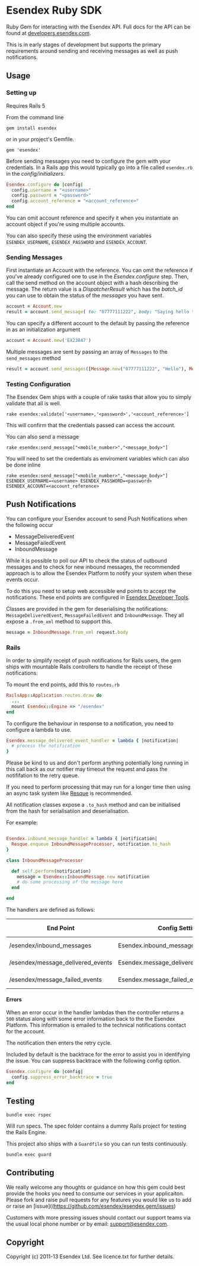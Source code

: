 # Esendex Ruby SDK

Ruby Gem for interacting with the Esendex API. Full docs for the API can be found at [developers.esendex.com](http://developers.esendex.com).

This is in early stages of development but supports the primary requirements around sending and receiving messages as well as push notifications.

## Usage

### Setting up

Requires Rails 5

From the command line

    gem install esendex

or in your project's Gemfile.

    gem 'esendex'

Before sending messages you need to configure the gem with your credentials. In a Rails app this would typically go into a file called `esendex.rb` in the *config/initializers*.

```ruby
Esendex.configure do |config|
  config.username = "<username>"
  config.password = "<password>"
  config.account_reference = "<account_reference>"
end
```

You can omit account reference and specify it when you instantiate an account object if you're using multiple accounts.

You can also specify these using the environment variables `ESENDEX_USERNAME`, `ESENDEX_PASSWORD` and `ESENDEX_ACCOUNT`.

### Sending Messages

First instantiate an Account with the reference. You can omit the reference if you've already configured one to use in the *Esendex.configure* step.
Then, call the send method on the account object with a hash describing the message. The return value is a *DispatcherResult* which has the *batch_id* you can use to obtain the status of the *messages* you have sent.

```ruby
account = Account.new
result = account.send_message( to: "07777111222", body: "Saying hello to the world with the help of Esendex")
```
You can specify a different account to the default by passing the reference in as an initialization argument

```ruby
account = Account.new('EX23847')
```

Multiple messages are sent by passing an array of `Messages` to the `send_messages` method
	
```ruby
result = account.send_messages([Message.new("07777111222", "Hello"), Message.new("07777111333", "Hi")])
```

### Testing Configuration

The Esendex Gem ships with a couple of rake tasks that allow you to simply validate that all is well.

    rake esendex:validate['<username>,'<password>','<account_reference>']

This will confirm that the credentials passed can access the account.

You can also send a message

    rake esendex:send_message["<mobile_number>","<message_body>"]

You will need to set the credentials as enviroment variables which can also be done inline

    rake esendex:send_message["<mobile_number>","<message_body>"] ESENDEX_USERNAME=<username> ESENDEX_PASSWORD=<password> ESENDEX_ACCOUNT=<account_reference>


## Push Notifications

You can configure your Esendex account to send Push Notifications when the following occur

+ MessageDeliveredEvent
+ MessageFailedEvent
+ InboundMessage

While it is possible to poll our API to check the status of outbound messages and to check for new inbound messages, the recommended approach is to allow the Esendex Platform to notify your system when these events occur.

To do this you need to setup web accessible end points to accept the notifications. These end points are configured in [Esendex Developer Tools](https://www.esendex.com/developertools).

Classes are provided in the gem for deserialising the notifications: `MessageDeliveredEvent`, `MessageFailedEvent` and `InboundMessage`. They all expose a `.from_xml` method to support this.

```ruby
message = InboundMessage.from_xml request.body
```

### Rails

In order to simplify receipt of push notifications for Rails users, the gem ships with mountable Rails controllers to handle the receipt of these notifications.

To mount the end points, add this to `routes.rb`

```ruby
RailsApp::Application.routes.draw do
  ...
  mount Esendex::Engine => "/esendex"
end
```

To configure the behaviour in response to a notification, you need to configure a lambda to use.

```ruby
Esendex.message_delivered_event_handler = lambda { |notification| 
  # process the notification
}
```

Please be kind to us and don't perform anything potentially long running in this call back as our notifier may timeout the request and pass the notififation to the retry queue. 

If you need to perform processing that may run for a longer time then using an async task system like [Resque](https://github.com/defunkt/resque) is recommended.

All notification classes expose a `.to_hash` method and can be initialised from the hash for serialisatiion and deserialisation.

For example:

```ruby

Esendex.inbound_message_handler = lambda { |notification| 
  Resque.enqueue InboundMessageProcessor, notification.to_hash
}

class InboundMessageProcessor

  def self.perform(notification)
    message = Esendex::InboundMessage.new notification
    # do some processing of the message here
  end

end
``` 

The handlers are defined as follows:

| End Point| Config Setting | Notification Class | Developer Tools |
| -------- | -------------- | ------------------ | --------------- |
| /esendex/inbound_messages | Esendex.inbound_message_handler | InboundMessage | SMS received |
| /esendex/message_delivered_events | Esendex.message_delivered_event_handler | MessageDeliveredEvent | SMS delivered |
| /esendex/message_failed_events | Esendex.message_failed_event_handler | MessageFailedEvent | SMS failed |

#### Errors

When an error occur in the handler lambdas then the controller returns a `500` status along with some error information back to the the Esendex Platform. This information is emailed to the technical notifications contact for the account.

The notification then enters the retry cycle. 

Included by default is the backtrace for the error to assist you in identifying the issue. You can suppress backtrace with the following config option.

```ruby
Esendex.configure do |config|
  config.suppress_error_backtrace = true
end
```

## Testing

    bundle exec rspec
  
Will run specs. The spec folder contains a dummy Rails project for testing the Rails Engine.

This project also ships with a `Guardfile` so you can run tests continuously.

    bundle exec guard


## Contributing

We really welcome any thoughts or guidance on how this gem could best provide the hooks you need to consume our services in your applicaiton. Please fork and raise pull requests for any features you would like us to add or raise an [issue]((https://github.com/esendex/esendex.gem/issues)

Customers with more pressing issues should contact our support teams via the usual local phone number or by email: [support@esendex.com](mailto:support@esendex.com).

## Copyright

Copyright (c) 2011-13 Esendex Ltd. See licence.txt for further details.

